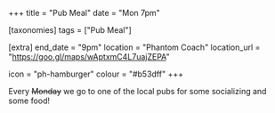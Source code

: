 +++
title = "Pub Meal"
date = "Mon 7pm"

[taxonomies]
tags = ["Pub Meal"]

[extra]
end_date = "9pm"
location = "Phantom Coach"
location_url = "https://goo.gl/maps/wAptxmC4L7uajZEPA"

icon = "ph-hamburger"
colour = "#b53dff"
+++

Every ~~Monday~~ we go to one of the local pubs for some socializing and some food!